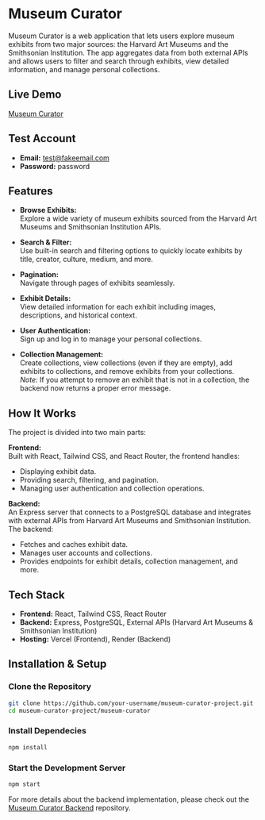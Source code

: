 # Museum Curator

Museum Curator is a web application that lets users explore museum exhibits from two major sources: the Harvard Art Museums and the Smithsonian Institution. The app aggregates data from both external APIs and allows users to filter and search through exhibits, view detailed information, and manage personal collections.

## Live Demo

[Museum Curator](https://museum-curator-project-lmmq.vercel.app/)

## Test Account

- **Email:** test@fakeemail.com  
- **Password:** password

## Features

- **Browse Exhibits:**  
  Explore a wide variety of museum exhibits sourced from the Harvard Art Museums and Smithsonian Institution APIs.

- **Search & Filter:**  
  Use built-in search and filtering options to quickly locate exhibits by title, creator, culture, medium, and more.

- **Pagination:**  
  Navigate through pages of exhibits seamlessly.

- **Exhibit Details:**  
  View detailed information for each exhibit including images, descriptions, and historical context.

- **User Authentication:**  
  Sign up and log in to manage your personal collections.

- **Collection Management:**  
  Create collections, view collections (even if they are empty), add exhibits to collections, and remove exhibits from your collections.  
  *Note:* If you attempt to remove an exhibit that is not in a collection, the backend now returns a proper error message.

## How It Works

The project is divided into two main parts:

**Frontend:**  
Built with React, Tailwind CSS, and React Router, the frontend handles:
- Displaying exhibit data.
- Providing search, filtering, and pagination.
- Managing user authentication and collection operations.

**Backend:**  
An Express server that connects to a PostgreSQL database and integrates with external APIs from Harvard Art Museums and Smithsonian Institution. The backend:
- Fetches and caches exhibit data.
- Manages user accounts and collections.
- Provides endpoints for exhibit details, collection management, and more.

## Tech Stack

- **Frontend:** React, Tailwind CSS, React Router
- **Backend:** Express, PostgreSQL, External APIs (Harvard Art Museums & Smithsonian Institution)
- **Hosting:** Vercel (Frontend), Render (Backend)

## Installation & Setup

### Clone the Repository

```bash
git clone https://github.com/your-username/museum-curator-project.git
cd museum-curator-project/museum-curator
```

### Install Dependecies

```bash
npm install
```

### Start the Development Server
```bash
npm start
```

For more details about the backend implementation, please check out the [Museum Curator Backend](https://github.com/ChannersSoh/museum-curator-backend) repository. 


